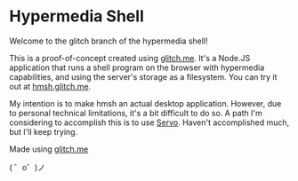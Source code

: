 Hypermedia Shell
============================

Welcome to the glitch branch of the hypermedia shell!

This is a proof-of-concept created using [glitch.me](https://glitch.me). It's a Node.JS application that runs a shell program on the browser with hypermedia capabilities, and using the server's storage as a filesystem. You can try it out at [hmsh.glitch.me](https://hmsh.glitch.me).

My intention is to make hmsh an actual desktop application. However, due to personal technical limitations, it's a bit difficult to do so. A path I'm considering to accomplish this is to use [Servo](https://github.com/servo/servo). Haven't accomplished much, but I'll keep trying.

Made using [glitch.me](https://glitch.me)

\( ゜o゜)ノ
